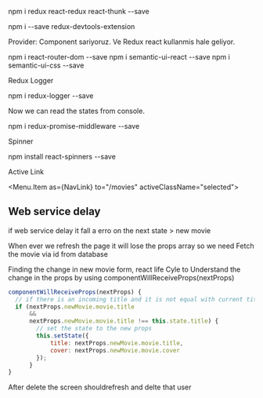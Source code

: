 npm i redux react-redux react-thunk --save

npm i --save redux-devtools-extension

Provider:
Component sariyoruz. Ve Redux react kullanmis hale geliyor.

npm i react-router-dom --save
npm i semantic-ui-react --save
npm i semantic-ui-css --save


Redux Logger

npm i redux-logger --save

Now we can read the states from console.

npm i redux-promise-middleware --save

Spinner 

npm install react-spinners --save

Active Link

  <Menu.Item as={NavLink} to="/movies" activeClassName="selected">

## Web service delay
if web service delay it fall a erro on the next state > new movie

When ever we refresh the page it will lose the props array so we need Fetch the movie via id from database

Finding the change in new movie form, react life Cyle to Understand the change in the props by using componentWillReceiveProps(nextProps)

```javascript
componentWillReceiveProps(nextProps) {
  // if there is an incoming title and it is not equal with current title in the state
  if (nextProps.newMovie.movie.title 
      && 
      nextProps.newMovie.movie.title !== this.state.title) {
        // set the state to the new props
        this.setState({
            title: nextProps.newMovie.movie.title,
            cover: nextProps.newMovie.movie.cover
        });
      }
}
```

After delete the screen shouldrefresh and delte that user 